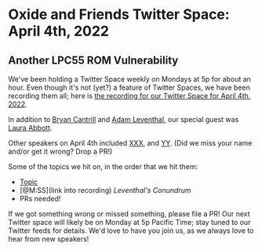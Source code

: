 # Oxide and Friends Twitter Space: April 4th, 2022

## Another LPC55 ROM Vulnerability

We've been holding a Twitter Space weekly on Mondays at 5p for about an hour.
Even though it's not (yet?) a feature of Twitter Spaces, we have been
recording them all; here is
[the recording for our Twitter Space for April 4th, 2022](https://youtu.be/mi_NKpwIrfI).

In addition to
[Bryan Cantrill](https://twitter.com/bcantrill) and
[Adam Leventhal](https://twitter.com/ahl),
our special guest was
[Laura Abbott](https://twitter.com/openlabbott).

Other speakers on April 4th included
[XXX](),
and [YY]().
(Did we miss your name and/or get it wrong? Drop a PR!)

Some of the topics we hit on, in the order that we hit them:

- [Topic](link)
- [@M:SS](link into recording)
  *Leventhal's Conundrum*
- PRs needed!

If we got something wrong or missed something, please file a PR!
Our next Twitter space will likely be on Monday at 5p Pacific Time; stay tuned
to our Twitter feeds for details.  We'd love to have you join us, as we
always love to hear from new speakers!

